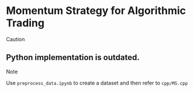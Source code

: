 # Momentum Strategy for Algorithmic Trading

> [!CAUTION]
> ## Python implementation is outdated.

> [!NOTE]  
> Use ```preprocess_data.ipynb``` to create a dataset and then refer to ```cpp/MS.cpp```
